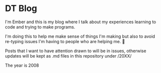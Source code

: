 # DT Blog

I'm Ember and this is my blog where I talk about my experiences learning to code and trying to make programs.

I'm doing this to help me make sense of things I'm making but also to avoid re-typing issues I'm having to people who are helping me. :pray:

Posts that I want to have attention drawn to will be in issues, otherwise updates will be kept as .md files in this repository under /20XX/

The year is 2008

